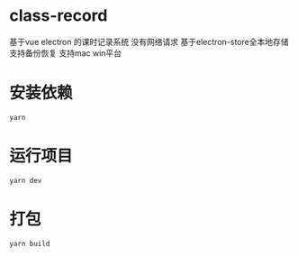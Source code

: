 # class-record
基于vue electron 的课时记录系统 没有网络请求 基于electron-store全本地存储 支持备份恢复 支持mac win平台 

# 安装依赖

```shell
yarn
```

# 运行项目

```shell
yarn dev
```

# 打包

```shell
yarn build
```
